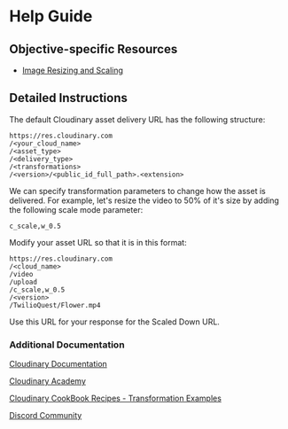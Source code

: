 # Help Guide

## Objective-specific Resources

* [Image Resizing and Scaling](https://cloudinary.com/documentation/resizing_and_cropping#scale)


## Detailed Instructions 
The default Cloudinary asset delivery URL has the following structure:

```
https://res.cloudinary.com
/<your_cloud_name>
/<asset_type>
/<delivery_type>
/<transformations>
/<version>/<public_id_full_path>.<extension>
```

We can specify transformation parameters to change how the asset is delivered. For example, let's resize the video to 50% of it's size by adding the following scale mode parameter:
```
c_scale,w_0.5
```

Modify your asset URL so that it is in this format:
```
https://res.cloudinary.com
/<cloud_name>
/video
/upload
/c_scale,w_0.5
/<version>
/TwilioQuest/Flower.mp4
```

Use this URL for your response for the Scaled Down URL.

### Additional Documentation

[Cloudinary Documentation](https://cloudinary.com/documentation?utm_source=twilio&utm_medium=event&utm_campaign=cloudinary-twilioquest-2021)

[Cloudinary Academy](https://training.cloudinary.com?utm_source=twilio&utm_medium=event&utm_campaign=cloudinary-twilioquest-2021)

[Cloudinary CookBook Recipes - Transformation Examples](https://cloudinary.com/cookbook?utm_source=twilio&utm_medium=event&utm_campaign=cloudinary-twilioquest-2021)

[Discord Community](https://discord.gg/CCsubwFbvd)